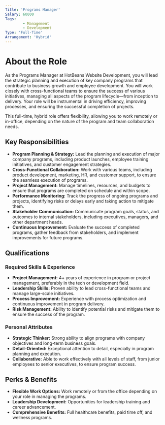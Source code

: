 ```yaml
---
Title: 'Programs Manager'
Salary: 60000
Tags:
        - Management
        - Development
Type: 'Full-Time'
Arrangement: 'Hybrid'
---
```


# About the Role

As the Programs Manager at HotBeans Website Development, you will lead the strategic planning and execution of key company programs that contribute to business growth and employee development. You will work closely with cross-functional teams to ensure the success of various initiatives, managing all aspects of the program lifecycle—from inception to delivery. Your role will be instrumental in driving efficiency, improving processes, and ensuring the successful completion of projects.

This full-time, hybrid role offers flexibility, allowing you to work remotely or in-office, depending on the nature of the program and team collaboration needs.

## Key Responsibilities

- **Program Planning & Strategy:** Lead the planning and execution of major company programs, including product launches, employee training initiatives, and customer engagement strategies.
- **Cross-Functional Collaboration:** Work with various teams, including product development, marketing, HR, and customer support, to ensure the seamless execution of programs.
- **Project Management:** Manage timelines, resources, and budgets to ensure that programs are completed on schedule and within scope.
- **Performance Monitoring:** Track the progress of ongoing programs and projects, identifying risks or delays early and taking action to mitigate them.
- **Stakeholder Communication:** Communicate program goals, status, and outcomes to internal stakeholders, including executives, managers, and other department heads.
- **Continuous Improvement:** Evaluate the success of completed programs, gather feedback from stakeholders, and implement improvements for future programs.

## Qualifications

### Required Skills & Experience

- **Project Management:** 4+ years of experience in program or project management, preferably in the tech or development field.
- **Leadership Skills:** Proven ability to lead cross-functional teams and manage large-scale initiatives.
- **Process Improvement:** Experience with process optimization and continuous improvement in program delivery.
- **Risk Management:** Ability to identify potential risks and mitigate them to ensure the success of the program.

### Personal Attributes

- **Strategic Thinker:** Strong ability to align programs with company objectives and long-term business goals.
- **Detail-Oriented:** Exceptional attention to detail, especially in program planning and execution.
- **Collaborative:** Able to work effectively with all levels of staff, from junior employees to senior executives, to ensure program success.

## Perks & Benefits

- **Flexible Work Options:** Work remotely or from the office depending on your role in managing the programs.
- **Leadership Development:** Opportunities for leadership training and career advancement.
- **Comprehensive Benefits:** Full healthcare benefits, paid time off, and wellness programs.
